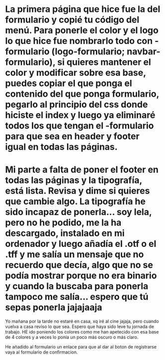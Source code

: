 # La primera página que hice fue la del formulario y copié tu código del menú. Para ponerle el color y el logo lo que hice fue nombrarlo todo con -formulario (logo-formulario; navbar-formulario), si quieres mantener el color y modificar sobre esa base, puedes copiar el que ponga el contenido del que ponga formulario, pegarlo al principio del css donde hiciste el index y luego ya eliminaré todos los que tengan el -formulario para que sea en header y footer igual en todas las páginas.
# Mi parte a falta de poner el footer en todas las páginas y la tipografía, está lista. Revisa y dime si quieres que cambie algo. La tipografía he sido incapaz de ponerla... soy lela, pero no he podido, me la ha descargado, instalado en mi ordenador y luego añadía el .otf o el .tff y me salía un mensaje que no recuerdo que decía, algo que no se podía mostrar porque no era binario y cuando la buscaba para ponerla tampoco me salía... espero que tú sepas ponerla jajajaaja
Yo mañana por la tarde no estaré en casa, xq iré al cine jajaja, pero cuando vuelva a casa reviso lo que sea. 
Espero que haya sido leve tu jornada de trabajo.
HE ido poniendo los colores como me han apetecido con esa base de 4 colores y a veces lo ponía un poco más oscuro o más claro.

He añadido al formulario un enlace para que al dar al boton de registrarse vaya al formulario de confirmacion. 